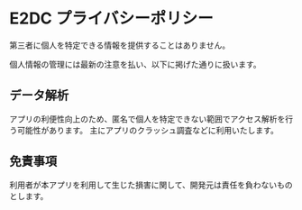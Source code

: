 # E2DC プライバシーポリシー

第三者に個人を特定できる情報を提供することはありません。

個人情報の管理には最新の注意を払い、以下に掲げた通りに扱います。

## データ解析

アプリの利便性向上のため、匿名で個人を特定できない範囲でアクセス解析を行う可能性があります。
主にアプリのクラッシュ調査などに利用いたします。

## 免責事項

利用者が本アプリを利用して生じた損害に関して、開発元は責任を負わないものとします。
